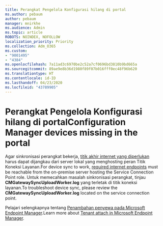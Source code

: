 ```yaml
---
title: Perangkat Pengelola Konfigurasi hilang di portal
ms.author: pebaum
author: pebaum
manager: mnirkhe
ms.audience: Admin
ms.topic: article
ROBOTS: NOINDEX, NOFOLLOW
localization_priority: Priority
ms.collection: Adm_O365
ms.custom:
- "9001495"
- "4384"
ms.openlocfilehash: 7a11ad3c6970be2c52a7cf0696bd3810b9bd665a
ms.sourcegitcommit: 89ae9e8b36d1980f89f07b016fff0ec48f96b620
ms.translationtype: HT
ms.contentlocale: id-ID
ms.lasthandoff: 04/23/2020
ms.locfileid: "43789905"
---
```

# <a name="configuration-manager-devices-missing-in-the-portal"></a><span data-ttu-id="ff613-102">Perangkat Pengelola Konfigurasi hilang di portal</span><span class="sxs-lookup"><span data-stu-id="ff613-102">Configuration Manager devices missing in the portal</span></span>

<span data-ttu-id="ff613-103">Agar sinkronisasi perangkat bekerja, [titik akhir internet yang diperlukan](https://docs.microsoft.com/configmgr/tenant-attach/device-sync-actions#internet-endpoints) harus dapat dijangkau dari server lokal yang menghosting peran Titik Koneksi Layanan.</span><span class="sxs-lookup"><span data-stu-id="ff613-103">For device sync to work, [required internet endpoints](https://docs.microsoft.com/configmgr/tenant-attach/device-sync-actions#internet-endpoints) must be reachable from the on-premise server hosting the Service Connection Point role.</span></span> <span data-ttu-id="ff613-104">Untuk memecahkan masalah sinkronisasi perangkat, tinjau **CMGatewaySyncUploadWorker.log** yang terletak di titik koneksi layanan.</span><span class="sxs-lookup"><span data-stu-id="ff613-104">To troubleshoot device sync, please review the **CMGatewaySyncUploadWorker.log** located on the service connection point.</span></span>

<span data-ttu-id="ff613-105">Pelajari selengkapnya tentang [Penambahan penyewa pada Microsoft Endpoint Manager](https://docs.microsoft.com/configmgr/tenant-attach/).</span><span class="sxs-lookup"><span data-stu-id="ff613-105">Learn more about [Tenant attach in Microsoft Endpoint Manager](https://docs.microsoft.com/configmgr/tenant-attach/).</span></span>
